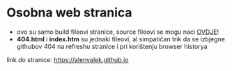 # Osobna web stranica

+ ovo su samo build fileovi stranice, source fileovi se mogu naci [OVDJE](https://github.com/alenvalek/personalwebsite)!
+ **404.html** i **index.htm** su jednaki fileovi, al simpatičan trik da se izbjegne githubov 404 na refreshu stranice i pri korištenju browser historya

link do stranice: https://alenvalek.github.io
